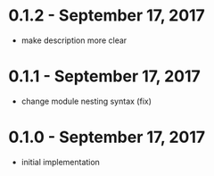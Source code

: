 # 0.1.2 - September 17, 2017

- make description more clear

# 0.1.1 - September 17, 2017

- change module nesting syntax (fix)

# 0.1.0 - September 17, 2017

- initial implementation
